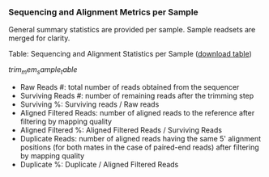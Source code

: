 ### Sequencing and Alignment Metrics per Sample

General summary statistics are provided per sample. Sample readsets are merged for clarity.

Table: Sequencing and Alignment Statistics per Sample ([download table](trimMemSampleTable.tsv))

$trim_mem_sample_table$

* Raw Reads #: total number of reads obtained from the sequencer
* Surviving Reads #: number of remaining reads after the trimming step
* Surviving %: Surviving reads / Raw reads
* Aligned Filtered Reads: number of aligned reads to the reference after filtering by mapping quality
* Aligned Filtered %: Aligned Filtered Reads / Surviving Reads
* Duplicate Reads: number of aligned reads having the same 5' alignment positions (for both mates in the case of paired-end reads) after filtering by mapping quality
* Duplicate %: Duplicate / Aligned Filtered Reads
